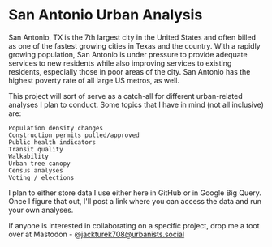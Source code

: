 # San Antonio Urban Analysis

San Antonio, TX is the 7th largest city in the United States and often billed as one of the fastest growing cities in Texas and the country. With a rapidly growing population, San Antonio is under pressure to provide adequate services to new residents while also improving services to existing residents, especially those in poor areas of the city. San Antonio has the highest poverty rate of all large US metros, as well.

This project will sort of serve as a catch-all for different urban-related analyses I plan to conduct. Some topics that I have in mind (not all inclusive) are:

    Population density changes
    Construction permits pulled/approved
    Public health indicators
    Transit quality
    Walkability
    Urban tree canopy
    Census analyses
    Voting / elections

I plan to either store data I use either here in GitHub or in Google Big Query. Once I figure that out, I'll post a link where you can access the data and run your own analyses.

If anyone is interested in collaborating on a specific project, drop me a toot over at Mastodon - @jackturek708@urbanists.social

